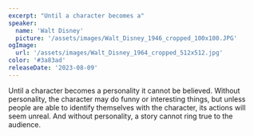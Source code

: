 ```yaml
---
excerpt: "Until a character becomes a"
speaker:
  name: 'Walt Disney'
  picture: '/assets/images/Walt_Disney_1946_cropped_100x100.JPG'
ogImage:
  url: '/assets/images/Walt_Disney_1964_cropped_512x512.jpg'
color: '#3a83ad'
releaseDate: '2023-08-09'
---
```

Until a character becomes a personality it cannot be believed. Without personality, the character may do funny or interesting things, but unless people are able to identify themselves with the character, its actions will seem unreal. And without personality, a story cannot ring true to the audience.

